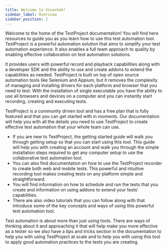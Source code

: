 ```yaml
---
title: Welcome to Vinashak!
sidebar_label: Overview
sidebar_position: 1
---
```


<head>
  <title>Welcome to Vinashak!</title>
  <meta name="description" content="Open Test Automation Tool." />
  <link rel="canonical" href="/docs" />
  <link rel="alternate" href="/docs" hreflang="x-default" />
  <link rel="alternate" href="/docs" hreflang="en" />
  <meta property="og:url" content="/docs" />
</head>

Welcome to the home of the TestProject documentation! You will find here resources to guide you as you learn how to use this test automation tool. TestProject is a powerful automation solution that aims to simplify your test automation experience. It also enables a full team approach to quality by enabling effective collaboration on test automation solutions.

It provides users with powerful record and playback capabilities along with a developer SDK and the ability to use and create addons to extend the capabilities as needed. TestProject is built on top of open source automation tools like Selenium and Appium, but it removes the complexity of managing and installing drivers for each platform and browser that you need to test. With the installation of single executable you have the ability to use all browsers and devices on a computer and you can instantly start recording, creating and executing tests.

TestProject is a community driven tool and has a free plan that is fully featured and that you can get started with in moments. Our documentation will help you with all the details you need to use TestProject to create effective test automation that your whole team can use.

- If you are new to TestProject, the getting started guide will walk you through getting setup so that you can start using this tool. This guide will help you with creating an account and walk you through the simple installation steps required to get any computer setup to use the collaborative test automation tool.
- You can also find documentation on how to use the TestProject recorder to create both web and mobile tests. This powerful and intuitive recording tool makes creating tests on any platform simple and straightforward.
- You will find information on how to schedule and run the tests that you create and information on using addons to extend your tests’ capabilities.
- There are also video tutorials that you can follow along with that introduce some of the key concepts and ways of using this powerful test automation tool.

Test automation is about more than just using tools. There are ways of thinking about it and approaching it that will help make you more effective as a tester so we also have a tips and tricks section in the documentation to help you with using TestProject at scale and to help you with using this tool to apply good automation practices to the tests you are creating.

<intro-end />

